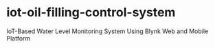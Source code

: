 # iot-oil-filling-control-system
 IoT-Based Water Level Monitoring System Using Blynk Web and Mobile Platform
